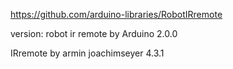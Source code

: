 https://github.com/arduino-libraries/RobotIRremote

version: robot ir remote by Arduino 2.0.0

IRremote by armin joachimseyer 4.3.1

